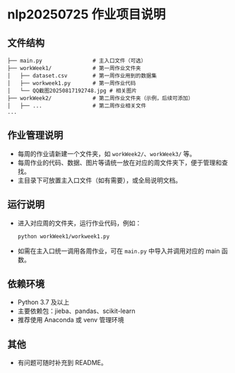 # nlp20250725 作业项目说明

## 文件结构

```
├── main.py                # 主入口文件（可选）
├── workWeek1/             # 第一周作业文件夹
│   ├── dataset.csv        # 第一周作业用到的数据集
│   ├── workweek1.py       # 第一周作业代码
│   └── QQ截图20250817192748.jpg # 相关图片
├── workWeek2/             # 第二周作业文件夹（示例，后续可添加）
│   ├── ...                # 第二周作业相关文件
...
```

## 作业管理说明
- 每周的作业请新建一个文件夹，如 `workWeek2/`、`workWeek3/` 等。
- 每周作业的代码、数据、图片等请统一放在对应的周文件夹下，便于管理和查找。
- 主目录下可放置主入口文件（如有需要），或全局说明文档。

## 运行说明
- 进入对应周的文件夹，运行作业代码，例如：
  ```bash
  python workWeek1/workweek1.py
  ```
- 如需在主入口统一调用各周作业，可在 `main.py` 中导入并调用对应的 main 函数。

## 依赖环境
- Python 3.7 及以上
- 主要依赖包：jieba、pandas、scikit-learn
- 推荐使用 Anaconda 或 venv 管理环境

## 其他
- 有问题可随时补充到 README。 